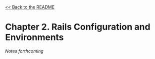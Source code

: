 [&lt;&lt; Back to the README](README.md)

# Chapter 2. Rails Configuration and Environments

*Notes forthcoming*